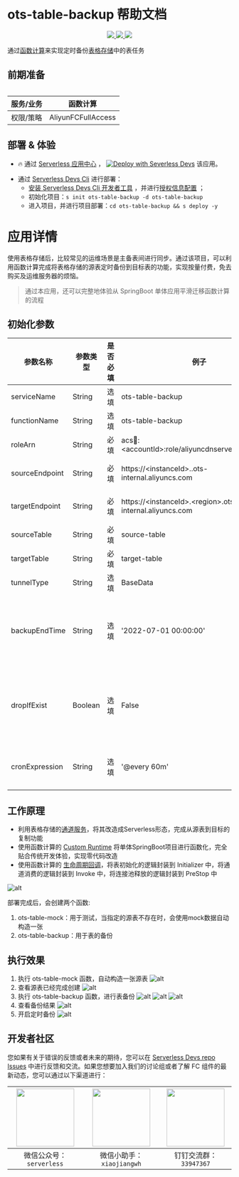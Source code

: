 # ots-table-backup 帮助文档

<p align="center" class="flex justify-center">
    <a href="https://www.serverless-devs.com" class="ml-1">
    <img src="http://editor.devsapp.cn/icon?package=ots-table-backup&type=packageType">
  </a>
  <a href="http://www.devsapp.cn/details.html?name=ots-table-backup" class="ml-1">
    <img src="http://editor.devsapp.cn/icon?package=ots-table-backup&type=packageVersion">
  </a>
  <a href="http://www.devsapp.cn/details.html?name=ots-table-backup" class="ml-1">
    <img src="http://editor.devsapp.cn/icon?package=ots-table-backup&type=packageDownload">
  </a>
</p>

<description>

通过[函数计算](https://www.aliyun.com/product/fc?spm=5176.19720258.J_3207526240.111.28b52c4aqlAUqO)来实现定时备份[表格存储](https://www.aliyun.com/product/ots?spm=5176.137990.J_3207526240.34.2e9b1608VLksvP)中的表任务

</description>

<table>

## 前期准备
| 服务/业务 | 函数计算           |
| --------- | ------------------ |
| 权限/策略 | AliyunFCFullAccess |

</table>

<codepre id="codepre">

</codepre>

<deploy>

## 部署 & 体验

<appcenter>

- :fire: 通过 [Serverless 应用中心](https://fcnext.console.aliyun.com/applications/create?template=ots-table-backup) ，
[![Deploy with Severless Devs](https://img.alicdn.com/imgextra/i1/O1CN01w5RFbX1v45s8TIXPz_!!6000000006118-55-tps-95-28.svg)](https://fcnext.console.aliyun.com/applications/create?template=ots-table-backup)  该应用。 

</appcenter>

- 通过 [Serverless Devs Cli](https://www.serverless-devs.com/serverless-devs/install) 进行部署：
    - [安装 Serverless Devs Cli 开发者工具](https://www.serverless-devs.com/serverless-devs/install) ，并进行[授权信息配置](https://www.serverless-devs.com/fc/config) ；
    - 初始化项目：`s init ots-table-backup -d ots-table-backup`   
    - 进入项目，并进行项目部署：`cd ots-table-backup && s deploy -y`

</deploy>

<appdetail id="flushContent">

# 应用详情

使用表格存储后，比较常见的运维场景是主备表间进行同步。通过该项目，可以利用函数计算完成将表格存储的源表定时备份到目标表的功能，实现按量付费，免去购买及运维服务器的烦恼。

>通过本应用，还可以完整地体验从 SpringBoot 单体应用平滑迁移函数计算的流程

## 初始化参数
| 参数名称       | 参数类型 | 是否必填 | 例子                                                      | 参数含义                                                                                               |
| -------------- | -------- | -------- | --------------------------------------------------------- | ------------------------------------------------------------------------------------------------------ |
| serviceName    | String   | 选填     | ots-table-backup                                          | 函数服务名称名                                                                                         |
| functionName   | String   | 选填     | ots-table-backup                                          | 函数名称                                                                                               |
| roleArn        | String   | 必填     | acs:ram:\:\<accountId>:role/aliyuncdnserverlessdevsrole        | 函数执行角色                                                                                           |
| sourceEndpoint | String   | 必填     | https://\<instanceId>.<region>.ots-internal.aliyuncs.com | 源表所在实例endpoint                                                                                   |
| targetEndpoint | String   | 必填     | https://\<instanceId>.\<region>.ots-internal.aliyuncs.com | 目标表所在实例endpoint                                                                                 |
| sourceTable    | String   | 必填     | source-table                                              | 源表名名                                                                                               |
| targetTable    | String   | 必填     | target-table                                              | 目标表名名                                                                                             |
| tunnelType     | String   | 选填     | BaseData                                                  | [通道类型](https://help.aliyun.com/document_detail/102489.html)                                        |
| backupEndTime  | String   | 选填     | '2022-07-01 00:00:00'                                     | 使用增量备份时，备份的截止时间，yyyy-MM-dd HH:mm:ss                                                    |
| dropIfExist    | Boolean  | 选填     | False                                                     | 目标表存在时是否先删除目标表，保证目标表和源表的完全一致                                               |
| cronExpression | String   | 选填     | '@every 60m'                                              | 定时触发时间，参考 [函数计算](https://help.aliyun.com/document_detail/171746.html#section-gbz-k3r-vum) |

## 工作原理
* 利用表格存储的[通道服务](https://help.aliyun.com/document_detail/102489.html)，将其改造成Serverless形态，完成从源表到目标的复制功能
* 使用函数计算的 [Custom Runtime](https://help.aliyun.com/document_detail/191342.html) 将单体SpringBoot项目进行函数化，完全贴合传统开发体验，实现零代码改造
* 使用函数计算的 [生命周期回调](https://help.aliyun.com/document_detail/425056.html)，将表初始化的逻辑封装到 Initializer 中，将通道消费的逻辑封装到 Invoke 中，将连接池释放的逻辑封装到 PreStop 中

![alt](https://img.alicdn.com/imgextra/i4/O1CN0156mNCE1Ii9WJk11BD_!!6000000000926-2-tps-981-1071.png)


部署完成后，会创建两个函数:
1. ots-table-mock：用于测试，当指定的源表不存在时，会使用mock数据自动构造一张
2. ots-table-backup：用于表的备份


## 执行效果
1. 执行 ots-table-mock 函数，自动构造一张源表
   ![alt](https://img.alicdn.com/imgextra/i4/O1CN01FKrVEI1XcrB9TAgO3_!!6000000002945-2-tps-3742-1146.png)
2. 查看源表已经完成创建
   ![alt](https://img.alicdn.com/imgextra/i1/O1CN01PIsaEW1Kv5wdCc5eH_!!6000000001225-0-tps-3366-1462.jpg)
3. 执行 ots-table-backup 函数，进行表备份
   ![alt](https://img.alicdn.com/imgextra/i1/O1CN017PxSZt1DN1AJ25i0Y_!!6000000000203-2-tps-2514-1436.png)
   ![alt](https://img.alicdn.com/imgextra/i2/O1CN01AtsRg11Yd92dYAs9C_!!6000000003081-0-tps-2548-1308.jpg)
   ![alt](https://img.alicdn.com/imgextra/i3/O1CN01HAbyKW1c1MpsQVk2X_!!6000000003540-2-tps-2490-980.png)
4. 查看备份结果
   ![alt](https://img.alicdn.com/imgextra/i1/O1CN01gonw031w0iacmHKN6_!!6000000006246-0-tps-3406-1546.jpg)
5. 开启定时备份
   ![alt](https://img.alicdn.com/imgextra/i1/O1CN0126uyAJ1x9hyuchxc9_!!6000000006401-0-tps-3794-1000.jpg)

</appdetail>

<devgroup>

## 开发者社区

您如果有关于错误的反馈或者未来的期待，您可以在 [Serverless Devs repo Issues](https://github.com/serverless-devs/serverless-devs/issues) 中进行反馈和交流。如果您想要加入我们的讨论组或者了解 FC 组件的最新动态，您可以通过以下渠道进行：

<p align="center">

| <img src="https://serverless-article-picture.oss-cn-hangzhou.aliyuncs.com/1635407298906_20211028074819117230.png" width="130px" > | <img src="https://serverless-article-picture.oss-cn-hangzhou.aliyuncs.com/1635407044136_20211028074404326599.png" width="130px" > | <img src="https://serverless-article-picture.oss-cn-hangzhou.aliyuncs.com/1635407252200_20211028074732517533.png" width="130px" > |
| --------------------------------------------------------------------------------------------------------------------------------- | --------------------------------------------------------------------------------------------------------------------------------- | --------------------------------------------------------------------------------------------------------------------------------- |
| <center>微信公众号：`serverless`</center>                                                                                         | <center>微信小助手：`xiaojiangwh`</center>                                                                                        | <center>钉钉交流群：`33947367`</center>                                                                                           |

</p>

</devgroup>